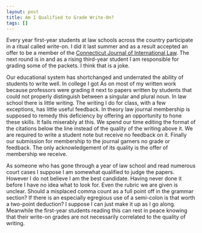 ```yaml
---
layout: post
title: Am I Qualified to Grade Write-On?
tags: []
---
```

Every year first-year students at law schools across the country participate in a ritual called write-on. I did it last summer and as a result accepted an offer to be a member of the <a href="http://www.law.uconn.edu/node/1945" target="_blank">Connecticut Journal of International Law</a>. The next round is in and as a rising third-year student I am responsible for grading some of the packets. I think that is a joke.

Our educational system has shortchanged and underrated the ability of students to write well. In college I got As on most of my written work because professors were grading it next to papers written by students that could not properly distinguish between a singular and plural noun. In law school there is little writing. The writing I do for class, with a few exceptions, has little useful feedback. In theory law journal membership is supposed to remedy this deficiency by offering an opportunity to hone these skills. It fails miserably at this. We spend our time editing the format of the citations below the line instead of the quality of the writing above it. We are required to write a student note but receive no feedback on it. Finally our submission for membership to the journal garners no grade or feedback. The only acknowledgement of its quality is the offer of membership we receive.

As someone who has gone through a year of law school and read numerous court cases I suppose I am somewhat qualified to judge the papers. However I do not believe I am the best candidate. Having never done it before I have no idea what to look for. Even the rubric we are given is unclear. Should a misplaced comma count as a full point off in the grammar section? If there is an especially egregious use of a semi-colon is that worth a two-point deduction? I suppose I can just make it up as I go along. Meanwhile the first-year students reading this can rest in peace knowing that their write-on grades are not necessarily correlated to the quality of writing.
